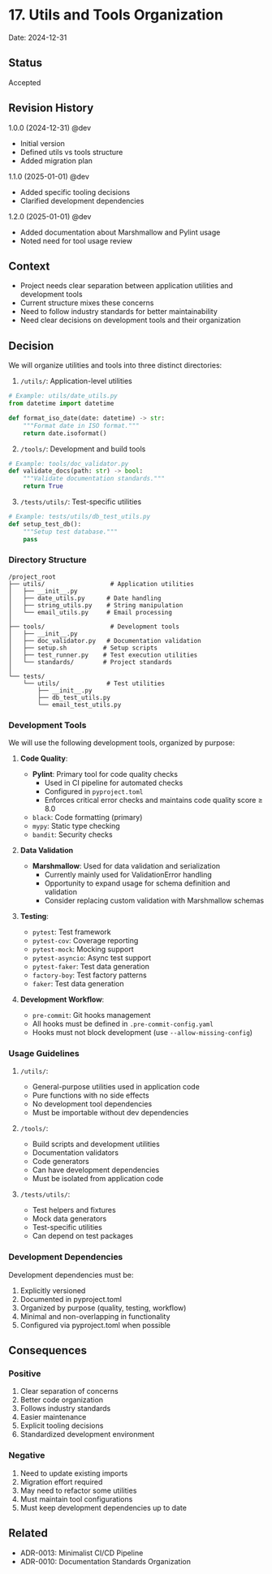 # 17. Utils and Tools Organization

Date: 2024-12-31

## Status

Accepted

## Revision History
1.0.0 (2024-12-31) @dev
- Initial version
- Defined utils vs tools structure
- Added migration plan

1.1.0 (2025-01-01) @dev
- Added specific tooling decisions
- Clarified development dependencies

1.2.0 (2025-01-01) @dev
- Added documentation about Marshmallow and Pylint usage
- Noted need for tool usage review

## Context
- Project needs clear separation between application utilities and development tools
- Current structure mixes these concerns
- Need to follow industry standards for better maintainability
- Need clear decisions on development tools and their organization

## Decision

We will organize utilities and tools into three distinct directories:

1. `/utils/`: Application-level utilities
```python
# Example: utils/date_utils.py
from datetime import datetime

def format_iso_date(date: datetime) -> str:
    """Format date in ISO format."""
    return date.isoformat()
```

2. `/tools/`: Development and build tools
```python
# Example: tools/doc_validator.py
def validate_docs(path: str) -> bool:
    """Validate documentation standards."""
    return True
```

3. `/tests/utils/`: Test-specific utilities
```python
# Example: tests/utils/db_test_utils.py
def setup_test_db():
    """Setup test database."""
    pass
```

### Directory Structure
```
/project_root
├── utils/                  # Application utilities
│   ├── __init__.py
│   ├── date_utils.py      # Date handling
│   ├── string_utils.py    # String manipulation
│   └── email_utils.py     # Email processing
│
├── tools/                  # Development tools
│   ├── __init__.py
│   ├── doc_validator.py   # Documentation validation
│   ├── setup.sh          # Setup scripts
│   ├── test_runner.py    # Test execution utilities
│   └── standards/        # Project standards
│
└── tests/
    └── utils/             # Test utilities
        ├── __init__.py
        ├── db_test_utils.py
        └── email_test_utils.py
```

### Development Tools

We will use the following development tools, organized by purpose:

1. **Code Quality**:
   - **Pylint**: Primary tool for code quality checks
     - Used in CI pipeline for automated checks
     - Configured in `pyproject.toml`
     - Enforces critical error checks and maintains code quality score ≥ 8.0
   - `black`: Code formatting (primary)
   - `mypy`: Static type checking
   - `bandit`: Security checks

2. **Data Validation**
   - **Marshmallow**: Used for data validation and serialization
     - Currently mainly used for ValidationError handling
     - Opportunity to expand usage for schema definition and validation
     - Consider replacing custom validation with Marshmallow schemas

3. **Testing**:
   - `pytest`: Test framework
   - `pytest-cov`: Coverage reporting
   - `pytest-mock`: Mocking support
   - `pytest-asyncio`: Async test support
   - `pytest-faker`: Test data generation
   - `factory-boy`: Test factory patterns
   - `faker`: Test data generation

4. **Development Workflow**:
   - `pre-commit`: Git hooks management
   - All hooks must be defined in `.pre-commit-config.yaml`
   - Hooks must not block development (use `--allow-missing-config`)

### Usage Guidelines

1. `/utils/`:
   - General-purpose utilities used in application code
   - Pure functions with no side effects
   - No development tool dependencies
   - Must be importable without dev dependencies

2. `/tools/`:
   - Build scripts and development utilities
   - Documentation validators
   - Code generators
   - Can have development dependencies
   - Must be isolated from application code

3. `/tests/utils/`:
   - Test helpers and fixtures
   - Mock data generators
   - Test-specific utilities
   - Can depend on test packages

### Development Dependencies

Development dependencies must be:
1. Explicitly versioned
2. Documented in pyproject.toml
3. Organized by purpose (quality, testing, workflow)
4. Minimal and non-overlapping in functionality
5. Configured via pyproject.toml when possible

## Consequences

### Positive
1. Clear separation of concerns
2. Better code organization
3. Follows industry standards
4. Easier maintenance
5. Explicit tooling decisions
6. Standardized development environment

### Negative
1. Need to update existing imports
2. Migration effort required
3. May need to refactor some utilities
4. Must maintain tool configurations
5. Must keep development dependencies up to date

## Related
- ADR-0013: Minimalist CI/CD Pipeline
- ADR-0010: Documentation Standards Organization
